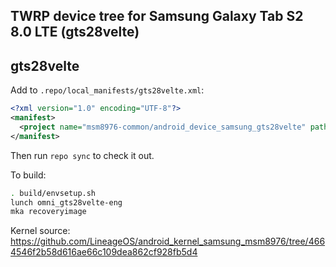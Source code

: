 ## TWRP device tree for Samsung Galaxy Tab S2 8.0 LTE (gts28velte)
## gts28velte

Add to `.repo/local_manifests/gts28velte.xml`:

```xml
<?xml version="1.0" encoding="UTF-8"?>
<manifest>
  <project name="msm8976-common/android_device_samsung_gts28velte" path="device/samsung/gts28velte" remote="github" revision="android-7.1" />
</manifest>
```

Then run `repo sync` to check it out.

To build:

```sh
. build/envsetup.sh
lunch omni_gts28velte-eng
mka recoveryimage
```

Kernel source: https://github.com/LineageOS/android_kernel_samsung_msm8976/tree/4664546f2b58d616ae66c109dea862cf928fb5d4
